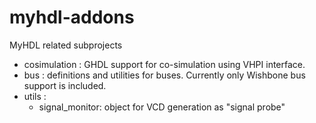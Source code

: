myhdl-addons
============

MyHDL related subprojects

* cosimulation : GHDL support for co-simulation using VHPI interface.
* bus : definitions and utilities for buses. Currently only Wishbone bus support is included.
* utils :
  - signal_monitor: object for VCD generation as "signal probe"